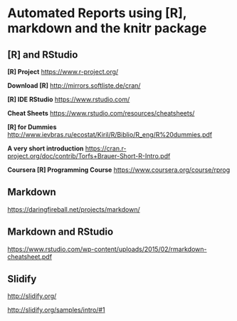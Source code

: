 # Automated Reports using [R], markdown and the knitr package

## [R] and RStudio

**[R] Project**
https://www.r-project.org/

**Download [R]**
http://mirrors.softliste.de/cran/ 

**[R] IDE RStudio**
https://www.rstudio.com/

**Cheat Sheets**
https://www.rstudio.com/resources/cheatsheets/

**[R] for Dummies**
http://www.ievbras.ru/ecostat/Kiril/R/Biblio/R_eng/R%20dummies.pdf 

**A very short introduction**
https://cran.r-project.org/doc/contrib/Torfs+Brauer-Short-R-Intro.pdf

**Coursera [R] Programming Course**
https://www.coursera.org/course/rprog

## Markdown

https://daringfireball.net/projects/markdown/

## Markdown and RStudio

https://www.rstudio.com/wp-content/uploads/2015/02/rmarkdown-cheatsheet.pdf

## Slidify

http://slidify.org/

http://slidify.org/samples/intro/#1




